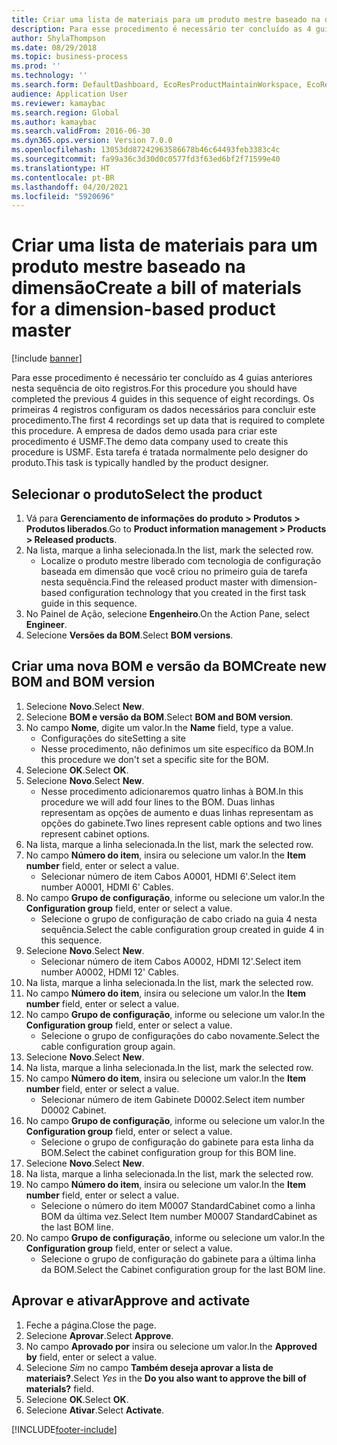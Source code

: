 ```yaml
---
title: Criar uma lista de materiais para um produto mestre baseado na dimensão
description: Para esse procedimento é necessário ter concluído as 4 guias anteriores nesta sequência de oito registros.
author: ShylaThompson
ms.date: 08/29/2018
ms.topic: business-process
ms.prod: ''
ms.technology: ''
ms.search.form: DefaultDashboard, EcoResProductMaintainWorkspace, EcoResProductOpenCasesFormPart, EcoResProductDetailsExtended, BOMConsistOf, BOMTable, InventItemIdLookupSimple, HcmWorkerLookUp
audience: Application User
ms.reviewer: kamaybac
ms.search.region: Global
ms.author: kamaybac
ms.search.validFrom: 2016-06-30
ms.dyn365.ops.version: Version 7.0.0
ms.openlocfilehash: 13053dd87242963586678b46c64493feb3383c4c
ms.sourcegitcommit: fa99a36c3d30d0c0577fd3f63ed6bf2f71599e40
ms.translationtype: HT
ms.contentlocale: pt-BR
ms.lasthandoff: 04/20/2021
ms.locfileid: "5920696"
---
```

# <a name="create-a-bill-of-materials-for-a-dimension-based-product-master"></a><span data-ttu-id="29da9-103">Criar uma lista de materiais para um produto mestre baseado na dimensão</span><span class="sxs-lookup"><span data-stu-id="29da9-103">Create a bill of materials for a dimension-based product master</span></span>

[!include [banner](../../includes/banner.md)]

<span data-ttu-id="29da9-104">Para esse procedimento é necessário ter concluído as 4 guias anteriores nesta sequência de oito registros.</span><span class="sxs-lookup"><span data-stu-id="29da9-104">For this procedure you should have completed the previous 4 guides in this sequence of eight recordings.</span></span> <span data-ttu-id="29da9-105">Os primeiras 4 registros configuram os dados necessários para concluir este procedimento.</span><span class="sxs-lookup"><span data-stu-id="29da9-105">The first 4 recordings set up data that is required to complete this procedure.</span></span> <span data-ttu-id="29da9-106">A empresa de dados demo usada para criar este procedimento é USMF.</span><span class="sxs-lookup"><span data-stu-id="29da9-106">The demo data company used to create this procedure is USMF.</span></span> <span data-ttu-id="29da9-107">Esta tarefa é tratada normalmente pelo designer do produto.</span><span class="sxs-lookup"><span data-stu-id="29da9-107">This task is typically handled by the product designer.</span></span>

## <a name="select-the-product"></a><span data-ttu-id="29da9-108">Selecionar o produto</span><span class="sxs-lookup"><span data-stu-id="29da9-108">Select the product</span></span>

1. <span data-ttu-id="29da9-109">Vá para **Gerenciamento de informações do produto \> Produtos \> Produtos liberados**.</span><span class="sxs-lookup"><span data-stu-id="29da9-109">Go to **Product information management \> Products \> Released products**.</span></span>
1. <span data-ttu-id="29da9-110">Na lista, marque a linha selecionada.</span><span class="sxs-lookup"><span data-stu-id="29da9-110">In the list, mark the selected row.</span></span>
    * <span data-ttu-id="29da9-111">Localize o produto mestre liberado com tecnologia de configuração baseada em dimensão que você criou no primeiro guia de tarefa nesta sequência.</span><span class="sxs-lookup"><span data-stu-id="29da9-111">Find the released product master with dimension-based configuration technology that you created in the first task guide in this sequence.</span></span>  
1. <span data-ttu-id="29da9-112">No Painel de Ação, selecione **Engenheiro**.</span><span class="sxs-lookup"><span data-stu-id="29da9-112">On the Action Pane, select **Engineer**.</span></span>
1. <span data-ttu-id="29da9-113">Selecione **Versões da BOM**.</span><span class="sxs-lookup"><span data-stu-id="29da9-113">Select **BOM versions**.</span></span>

## <a name="create-new-bom-and-bom-version"></a><span data-ttu-id="29da9-114">Criar uma nova BOM e versão da BOM</span><span class="sxs-lookup"><span data-stu-id="29da9-114">Create new BOM and BOM version</span></span>

1. <span data-ttu-id="29da9-115">Selecione **Novo**.</span><span class="sxs-lookup"><span data-stu-id="29da9-115">Select **New**.</span></span>
1. <span data-ttu-id="29da9-116">Selecione **BOM e versão da BOM**.</span><span class="sxs-lookup"><span data-stu-id="29da9-116">Select **BOM and BOM version**.</span></span>
1. <span data-ttu-id="29da9-117">No campo **Nome**, digite um valor.</span><span class="sxs-lookup"><span data-stu-id="29da9-117">In the **Name** field, type a value.</span></span>
    * <span data-ttu-id="29da9-118">Configurações do site</span><span class="sxs-lookup"><span data-stu-id="29da9-118">Setting a site</span></span>  
    * <span data-ttu-id="29da9-119">Nesse procedimento, não definimos um site específico da BOM.</span><span class="sxs-lookup"><span data-stu-id="29da9-119">In this procedure we don't set a specific site for the BOM.</span></span>  
1. <span data-ttu-id="29da9-120">Selecione **OK**.</span><span class="sxs-lookup"><span data-stu-id="29da9-120">Select **OK**.</span></span>
1. <span data-ttu-id="29da9-121">Selecione **Novo**.</span><span class="sxs-lookup"><span data-stu-id="29da9-121">Select **New**.</span></span>
    * <span data-ttu-id="29da9-122">Nesse procedimento adicionaremos quatro linhas à BOM.</span><span class="sxs-lookup"><span data-stu-id="29da9-122">In this procedure we will add four lines to the BOM.</span></span> <span data-ttu-id="29da9-123">Duas linhas representam as opções de aumento e duas linhas representam as opções do gabinete.</span><span class="sxs-lookup"><span data-stu-id="29da9-123">Two lines represent cable options and two lines represent cabinet options.</span></span>  
1. <span data-ttu-id="29da9-124">Na lista, marque a linha selecionada.</span><span class="sxs-lookup"><span data-stu-id="29da9-124">In the list, mark the selected row.</span></span>
1. <span data-ttu-id="29da9-125">No campo **Número do item**, insira ou selecione um valor.</span><span class="sxs-lookup"><span data-stu-id="29da9-125">In the **Item number** field, enter or select a value.</span></span>
    * <span data-ttu-id="29da9-126">Selecionar número de item Cabos A0001, HDMI 6'.</span><span class="sxs-lookup"><span data-stu-id="29da9-126">Select item number A0001, HDMI 6' Cables.</span></span>  
1. <span data-ttu-id="29da9-127">No campo **Grupo de configuração**, informe ou selecione um valor.</span><span class="sxs-lookup"><span data-stu-id="29da9-127">In the **Configuration group** field, enter or select a value.</span></span>
    * <span data-ttu-id="29da9-128">Selecione o grupo de configuração de cabo criado na guia 4 nesta sequência.</span><span class="sxs-lookup"><span data-stu-id="29da9-128">Select the cable configuration group created in guide 4 in this sequence.</span></span>  
1. <span data-ttu-id="29da9-129">Selecione **Novo**.</span><span class="sxs-lookup"><span data-stu-id="29da9-129">Select **New**.</span></span>
    * <span data-ttu-id="29da9-130">Selecionar número de item Cabos A0002, HDMI 12'.</span><span class="sxs-lookup"><span data-stu-id="29da9-130">Select item number A0002, HDMI 12' Cables.</span></span>  
1. <span data-ttu-id="29da9-131">Na lista, marque a linha selecionada.</span><span class="sxs-lookup"><span data-stu-id="29da9-131">In the list, mark the selected row.</span></span>
1. <span data-ttu-id="29da9-132">No campo **Número do item**, insira ou selecione um valor.</span><span class="sxs-lookup"><span data-stu-id="29da9-132">In the **Item number** field, enter or select a value.</span></span>
1. <span data-ttu-id="29da9-133">No campo **Grupo de configuração**, informe ou selecione um valor.</span><span class="sxs-lookup"><span data-stu-id="29da9-133">In the **Configuration group** field, enter or select a value.</span></span>
    * <span data-ttu-id="29da9-134">Selecione o grupo de configurações do cabo novamente.</span><span class="sxs-lookup"><span data-stu-id="29da9-134">Select the cable configuration group again.</span></span>  
1. <span data-ttu-id="29da9-135">Selecione **Novo**.</span><span class="sxs-lookup"><span data-stu-id="29da9-135">Select **New**.</span></span>
1. <span data-ttu-id="29da9-136">Na lista, marque a linha selecionada.</span><span class="sxs-lookup"><span data-stu-id="29da9-136">In the list, mark the selected row.</span></span>
1. <span data-ttu-id="29da9-137">No campo **Número do item**, insira ou selecione um valor.</span><span class="sxs-lookup"><span data-stu-id="29da9-137">In the **Item number** field, enter or select a value.</span></span>
    * <span data-ttu-id="29da9-138">Selecionar número de item Gabinete D0002.</span><span class="sxs-lookup"><span data-stu-id="29da9-138">Select item number D0002 Cabinet.</span></span>  
1. <span data-ttu-id="29da9-139">No campo **Grupo de configuração**, informe ou selecione um valor.</span><span class="sxs-lookup"><span data-stu-id="29da9-139">In the **Configuration group** field, enter or select a value.</span></span>
    * <span data-ttu-id="29da9-140">Selecione o grupo de configuração do gabinete para esta linha da BOM.</span><span class="sxs-lookup"><span data-stu-id="29da9-140">Select the cabinet configuration group for this BOM line.</span></span>  
1. <span data-ttu-id="29da9-141">Selecione **Novo**.</span><span class="sxs-lookup"><span data-stu-id="29da9-141">Select **New**.</span></span>
1. <span data-ttu-id="29da9-142">Na lista, marque a linha selecionada.</span><span class="sxs-lookup"><span data-stu-id="29da9-142">In the list, mark the selected row.</span></span>
1. <span data-ttu-id="29da9-143">No campo **Número do item**, insira ou selecione um valor.</span><span class="sxs-lookup"><span data-stu-id="29da9-143">In the **Item number** field, enter or select a value.</span></span>
    * <span data-ttu-id="29da9-144">Selecione o número do item M0007 StandardCabinet como a linha BOM da última vez.</span><span class="sxs-lookup"><span data-stu-id="29da9-144">Select Item number M0007 StandardCabinet as the last BOM line.</span></span>  
1. <span data-ttu-id="29da9-145">No campo **Grupo de configuração**, informe ou selecione um valor.</span><span class="sxs-lookup"><span data-stu-id="29da9-145">In the **Configuration group** field, enter or select a value.</span></span>
    * <span data-ttu-id="29da9-146">Selecione o grupo de configuração do gabinete para a última linha da BOM.</span><span class="sxs-lookup"><span data-stu-id="29da9-146">Select the Cabinet configuration group for the last BOM line.</span></span>  

## <a name="approve-and-activate"></a><span data-ttu-id="29da9-147">Aprovar e ativar</span><span class="sxs-lookup"><span data-stu-id="29da9-147">Approve and activate</span></span>

1. <span data-ttu-id="29da9-148">Feche a página.</span><span class="sxs-lookup"><span data-stu-id="29da9-148">Close the page.</span></span>
1. <span data-ttu-id="29da9-149">Selecione **Aprovar**.</span><span class="sxs-lookup"><span data-stu-id="29da9-149">Select **Approve**.</span></span>
1. <span data-ttu-id="29da9-150">No campo **Aprovado por** insira ou selecione um valor.</span><span class="sxs-lookup"><span data-stu-id="29da9-150">In the **Approved by** field, enter or select a value.</span></span>
1. <span data-ttu-id="29da9-151">Selecione *Sim* no campo **Também deseja aprovar a lista de materiais?**.</span><span class="sxs-lookup"><span data-stu-id="29da9-151">Select *Yes* in the **Do you also want to approve the bill of materials?** field.</span></span>
1. <span data-ttu-id="29da9-152">Selecione **OK**.</span><span class="sxs-lookup"><span data-stu-id="29da9-152">Select **OK**.</span></span>
1. <span data-ttu-id="29da9-153">Selecione **Ativar**.</span><span class="sxs-lookup"><span data-stu-id="29da9-153">Select **Activate**.</span></span>



[!INCLUDE[footer-include](../../../includes/footer-banner.md)]